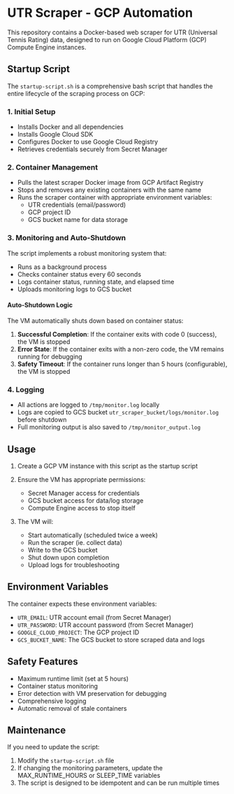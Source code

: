 # UTR Scraper - GCP Automation

This repository contains a Docker-based web scraper for UTR (Universal Tennis Rating) data, designed to run on Google Cloud Platform (GCP) Compute Engine instances.

## Startup Script

The `startup-script.sh` is a comprehensive bash script that handles the entire lifecycle of the scraping process on GCP:

### 1. Initial Setup

- Installs Docker and all dependencies
- Installs Google Cloud SDK
- Configures Docker to use Google Cloud Registry
- Retrieves credentials securely from Secret Manager

### 2. Container Management

- Pulls the latest scraper Docker image from GCP Artifact Registry
- Stops and removes any existing containers with the same name
- Runs the scraper container with appropriate environment variables:
  - UTR credentials (email/password)
  - GCP project ID
  - GCS bucket name for data storage

### 3. Monitoring and Auto-Shutdown

The script implements a robust monitoring system that:

- Runs as a background process
- Checks container status every 60 seconds
- Logs container status, running state, and elapsed time
- Uploads monitoring logs to GCS bucket

#### Auto-Shutdown Logic

The VM automatically shuts down based on container status:

1. **Successful Completion**: If the container exits with code 0 (success), the VM is stopped
2. **Error State**: If the container exits with a non-zero code, the VM remains running for debugging
3. **Safety Timeout**: If the container runs longer than 5 hours (configurable), the VM is stopped

### 4. Logging

- All actions are logged to `/tmp/monitor.log` locally
- Logs are copied to GCS bucket `utr_scraper_bucket/logs/monitor.log` before shutdown
- Full monitoring output is also saved to `/tmp/monitor_output.log`

## Usage

1. Create a GCP VM instance with this script as the startup script
2. Ensure the VM has appropriate permissions:
   - Secret Manager access for credentials
   - GCS bucket access for data/log storage
   - Compute Engine access to stop itself

3. The VM will:
   - Start automatically (scheduled twice a week)
   - Run the scraper (ie. collect data)
   - Write to the GCS bucket
   - Shut down upon completion
   - Upload logs for troubleshooting

## Environment Variables

The container expects these environment variables:

- `UTR_EMAIL`: UTR account email (from Secret Manager)
- `UTR_PASSWORD`: UTR account password (from Secret Manager)
- `GOOGLE_CLOUD_PROJECT`: The GCP project ID
- `GCS_BUCKET_NAME`: The GCS bucket to store scraped data and logs

## Safety Features

- Maximum runtime limit (set at 5 hours)
- Container status monitoring
- Error detection with VM preservation for debugging
- Comprehensive logging
- Automatic removal of stale containers

## Maintenance

If you need to update the script:

1. Modify the `startup-script.sh` file
2. If changing the monitoring parameters, update the MAX_RUNTIME_HOURS or SLEEP_TIME variables
3. The script is designed to be idempotent and can be run multiple times 
